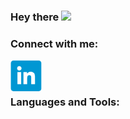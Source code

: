 ### Hey there <img src="https://media.giphy.com/media/hvRJCLFzcasrR4ia7z/giphy.gif" width="25px">

### Connect with me:
<a href="https://www.linkedin.com/in/leonid-panov-a814aa23b/">
  <img align="left" alt="LinkedIn" width="50px" src="https://github.com/LLpanov/LLpanov/blob/main/icons/linkedin.png" />
</a>
<br/>
<br/>

### Languages and Tools:

